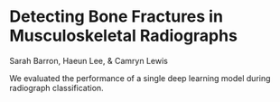 # Detecting Bone Fractures in Musculoskeletal Radiographs
Sarah Barron, Haeun Lee, & Camryn Lewis

We evaluated the performance of a single deep learning model during radiograph classification.
